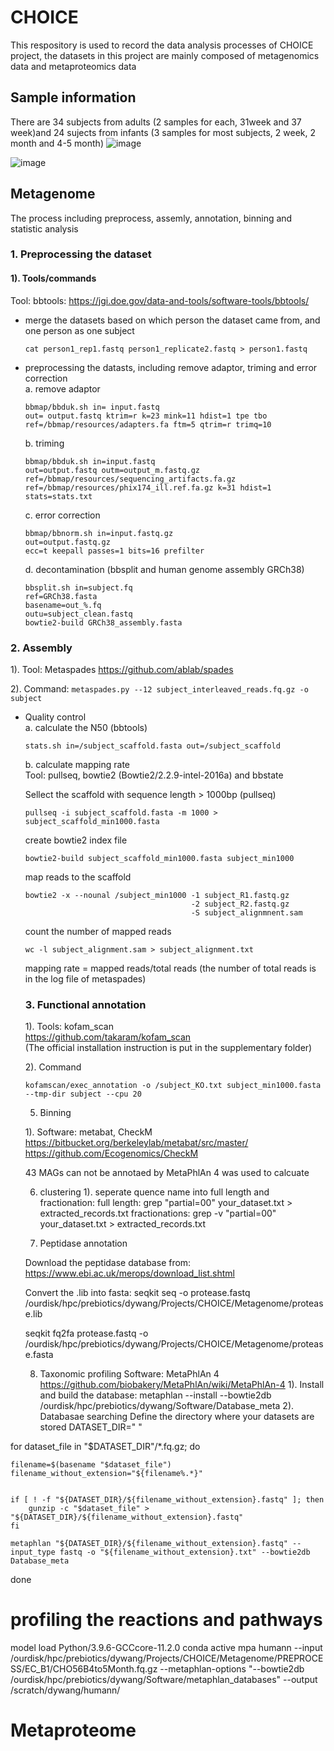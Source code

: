 # CHOICE
This respository is used to record the data analysis processes of CHOICE project, the datasets in this project are mainly composed of metagenomics data and metaproteomics data
## Sample information
There are 34 subjects from adults (2 samples for each, 31week and 37 week)and 24 sujects from infants (3 samples for most subjects, 2 week, 2 month and 4-5 month)
![image](https://github.com/dywang0323/CHOICE/assets/60108209/376e4fc4-2cc1-4ceb-aa73-ffcb8bbd1ce4)

![image](https://github.com/dywang0323/CHOICE/assets/60108209/aa7dd2e9-1647-449b-9c26-495d6e8a198c)


## Metagenome
The process including preprocess, assemly, annotation, binning and statistic analysis
### 1. Preprocessing the dataset

 #### 1). Tools/commands
 Tool: bbtools: https://jgi.doe.gov/data-and-tools/software-tools/bbtools/ 
 * merge the datasets based on which person the dataset came from, and one person as one subject
   ```
   cat person1_rep1.fastq person1_replicate2.fastq > person1.fastq
 * preprocessing the datasts, including remove adaptor, triming and error correction      
  a. remove adaptor
    ```
   bbmap/bbduk.sh in= input.fastq 
   out= output.fastq ktrim=r k=23 mink=11 hdist=1 tpe tbo 
   ref=/bbmap/resources/adapters.fa ftm=5 qtrim=r trimq=10
    ```
   b. triming
   ```
   bbmap/bbduk.sh in=input.fastq 
   out=output.fastq outm=output_m.fastq.gz 
   ref=/bbmap/resources/sequencing_artifacts.fa.gz 
   ref=/bbmap/resources/phix174_ill.ref.fa.gz k=31 hdist=1 stats=stats.txt
    ```   
   c. error correction
   ```
   bbmap/bbnorm.sh in=input.fastq.gz 
   out=output.fastq.gz 
   ecc=t keepall passes=1 bits=16 prefilter
    ```   
   d. decontamination (bbsplit and human genome assembly GRCh38)
   ```
   bbsplit.sh in=subject.fq
   ref=GRCh38.fasta
   basename=out_%.fq
   outu=subject_clean.fastq
   bowtie2-build GRCh38_assembly.fasta
    ```
  ### 2. Assembly 
   
   1). Tool: Metaspades
   https://github.com/ablab/spades
   
   2). Command:
    ```
     metaspades.py --12 subject_interleaved_reads.fq.gz -o subject
     ```
 * Quality control  
   a. calculate the N50 (bbtools)
   ```
   stats.sh in=/subject_scaffold.fasta out=/subject_scaffold
   ```
   b. calculate mapping rate  
   Tool: pullseq, bowtie2 (Bowtie2/2.2.9-intel-2016a) and bbstate  

   Sellect the scaffold with sequence length > 1000bp (pullseq)
   
   ```
   pullseq -i subject_scaffold.fasta -m 1000 > subject_scaffold_min1000.fasta
   ```
   create bowtie2 index file
   ```
   bowtie2-build subject_scaffold_min1000.fasta subject_min1000
   ```
   map reads to the scaffold
   ```
   bowtie2 -x --nounal /subject_min1000 -1 subject_R1.fastq.gz
                                        -2 subject_R2.fastq.gz
                                        -S subject_alignmnent.sam
    ```
   count the number of mapped reads
   ```
   wc -l subject_alignment.sam > subject_alignment.txt
   ``` 
   mapping rate = mapped reads/total reads  (the number of total reads is in the log file of metaspades)
   
   ### 3. Functional annotation
   1). Tools: kofam_scan  
   https://github.com/takaram/kofam_scan  
   (The official installation instruction is put in the supplementary folder)  
   
   2). Command
   ```
   kofamscan/exec_annotation -o /subject_KO.txt subject_min1000.fasta --tmp-dir subject --cpu 20
   ```

   

   
   5. Binning
   
   1). Software: metabat, CheckM
   https://bitbucket.org/berkeleylab/metabat/src/master/
   https://github.com/Ecogenomics/CheckM

   43 MAGs can not be annotaed by MetaPhlAn 4 was used to calcuate 
   
   6. clustering
   1). seperate quence name into full length and fractionation:
   full length: grep "partial=00" your_dataset.txt > extracted_records.txt
   fractionations: grep -v "partial=00" your_dataset.txt > extracted_records.txt
   
   7. Peptidase annotation
   
   Download the peptidase database from:
   https://www.ebi.ac.uk/merops/download_list.shtml
   
   Convert the .lib into fasta:
   seqkit seq -o protease.fastq /ourdisk/hpc/prebiotics/dywang/Projects/CHOICE/Metagenome/protease.lib
   
   seqkit fq2fa protease.fastq -o /ourdisk/hpc/prebiotics/dywang/Projects/CHOICE/Metagenome/protease.fasta

   8. Taxonomic profiling
      Software: MetaPhlAn 4
      https://github.com/biobakery/MetaPhlAn/wiki/MetaPhlAn-4
      1). Install and build the database:
      metaphlan --install --bowtie2db /ourdisk/hpc/prebiotics/dywang/Software/Database_meta
      2). Databasae searching
      Define the directory where your datasets are stored
DATASET_DIR="  "

for dataset_file in "$DATASET_DIR"/*.fq.gz; do
     
    filename=$(basename "$dataset_file")
    filename_without_extension="${filename%.*}"

     
    if [ ! -f "${DATASET_DIR}/${filename_without_extension}.fastq" ]; then
        gunzip -c "$dataset_file" > "${DATASET_DIR}/${filename_without_extension}.fastq"
    fi

    metaphlan "${DATASET_DIR}/${filename_without_extension}.fastq" --input_type fastq -o "${filename_without_extension}.txt" --bowtie2db Database_meta

done

# profiling the reactions and pathways
model load Python/3.9.6-GCCcore-11.2.0
conda active mpa
humann --input /ourdisk/hpc/prebiotics/dywang/Projects/CHOICE/Metagenome/PREPROCESS/EC_B1/CHO56B4to5Month.fq.gz --metaphlan-options "--bowtie2db /ourdisk/hpc/prebiotics/dywang/Software/metaphlan_databases" --output /scratch/dywang/humann/



   
   
   
   
    
# Metaproteome
